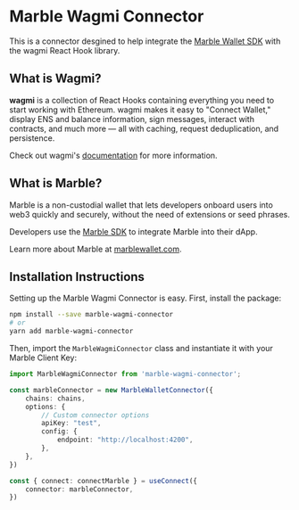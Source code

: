 # Marble Wagmi Connector

This is a connector desgined to help integrate the [Marble Wallet SDK](https://www.npmjs.com/package/marble-sdk) with the wagmi React Hook library.

## What is Wagmi?

**wagmi** is a collection of React Hooks containing everything you need to start working with Ethereum. wagmi makes it easy to "Connect Wallet," display ENS and balance information, sign messages, interact with contracts, and much more — all with caching, request deduplication, and persistence.

Check out wagmi's [documentation](https://wagmi.sh//) for more information.

## What is Marble?

Marble is a non-custodial wallet that lets developers onboard users into web3 quickly and securely, without the need of extensions or seed phrases.

Developers use the [Marble SDK](https://www.npmjs.com/package/marble-sdk) to integrate Marble into their dApp.

Learn more about Marble at [marblewallet.com](https://marblewallet.com/).

## Installation Instructions

Setting up the Marble Wagmi Connector is easy. First, install the package:

```bash
npm install --save marble-wagmi-connector
# or
yarn add marble-wagmi-connector
```

Then, import the `MarbleWagmiConnector` class and instantiate it with your Marble Client Key:

```typescript
import MarbleWagmiConnector from 'marble-wagmi-connector';

const marbleConnector = new MarbleWalletConnector({
    chains: chains,
    options: {
        // Custom connector options
        apiKey: "test",
        config: {
            endpoint: "http://localhost:4200",
        },
    },
})

const { connect: connectMarble } = useConnect({
	connector: marbleConnector,
})


```
